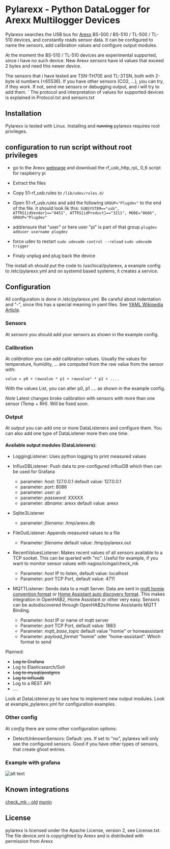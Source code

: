 # Pylarexx - Python DataLogger for Arexx Multilogger Devices

Pylarexx searches the USB bus for [Arexx](http://www.arexx.com/templogger/html/en/index.php) BS-500 / BS-510 / TL-500 / TL-510 devices, and constantly reads sensor data. It can be configured to name the sensors, add calibration values and configure output modules.

At the moment the BS-510 / TL-510 devices are experimental supported, since i have no such device. New Arexx sensors have id values that exceed 2 bytes and need this newer device.

The sensors that i have tested are TSN-TH70E and TL-3TSN, both with 2-byte id numbers (<65536). If you have other sensors (CO2, ...), you can try, if they work. If not, send me sensors or debugging output, and i will try to add them.
`
The protocol and interpretation of values for supported devices is explained in Protocol.txt and sensors.txt
  
## Installation

Pylarexx is tested with Linux. Installing and ~~running~~ pylarexx requires root privileges.

## configuration to run script without root privileges 

- go to the Arexx [webpage](http://www.arexx.com/templogger/html/de/software.php) and download the rf_usb_http_rpi_ 0_6 script for raspberry pi
- Extract the files

- Copy 51-rf_usb.rules to `/lib/udev/rules.d/`
- Open 51-rf_usb.rules and add the following `GROUP="Plugdev"` to the end of the file. it should look lik this:
`SUBSYSTEM=="usb", ATTRS{idVendor}=="0451", ATTRS{idProduct}=="3211", MODE="0666", GROUP="Plugdev"`

- add/ensure that "user" or here user "pi" is part of that group `plugdev`
`adduser username plugdev`

- force udev to restart
`sudo udevadm control --reload`
`sudo udevadm trigger`
- Finaly unplug and plug back the device



The install.sh should put the code to /usr/local/pylarexx, a example config to /etc/pylarexx.yml and on systemd based systems, it creates a service.

## Configuration

All configuration is done in /etc/pylarexx.yml. Be careful about indentation and "-", since this has a special meaning in yaml files. See [YAML Wikipedia Article](https://en.wikipedia.org/wiki/YAML).

### Sensors
At *sensors* you should add your sensors as shown in the example config.

### Calibration
At *calibration* you can add calibration values. Usually the values for temperature, humidity, ... are computed from the raw value from the sensor with:

`value = p0 + rawvalue * p1 + rawvalue² * p2 + ....`

With the values List, you can alter p0, p1 .... as shown in the example config.

*Note* Latest changes broke calibration with sensors with more than one sensor (Temp + RH). Will be fixed soon.

### Output

At *output* you can add one or more DataListeners and configure them. You can also add one type of DataListener more then one time.

#### Available output modules (DataListeners):

- LoggingListener: Uses python logging to print measured values

- InfluxDBListener: Push data to pre-configured influxDB which then can be used for Grafana 
    * parameter: *host*: 127.0.0.1 default value: 127.0.0.1
    * parameter: *port*: 8086
    * parameter: *user*: pi 
    * parameter: *password*: XXXXX
    * parameter: *dbname*: arexx default value: arexx
    
 - Sqlite3Listener
    * parameter: *filename*: /tmp/arexx.db
    
- FileOutListener: Appends measured values to a file
    * Parameter: *filename* default value: /tmp/pylarexx.out
    
- RecentValuesListener: Makes recent values of all sensors available to a TCP socket. This can be queried with "nc". Useful for example, if you want to monitor sensor values with nagios/icinga/check_mk
    * Parameter: *host* IP to listen, default value: localhost
    * Parameter: *port* TCP Port, default value: 4711
    
- MQTTListener: Sends data to a mqtt Server. Data are sent in [mqtt homie convention format](https://homieiot.github.io/specification/) or [Home Assistant auto discovery format](https://www.home-assistant.io/docs/mqtt/discovery/). This makes integration in OpenHAB2, Home Assistant or other very easy. Sensors can be autodiscovered through OpenHAB2s/Home Assistants MQTT Binding.
    * Parameter: *host* IP or name of mqtt server
    * Parameter: *port* TCP Port, default value: 1883
    * Parameter: *mqtt_base_topic* default value "homie" or homeassistant
    * Parameter: *payload_format* "homie" oder "home-assistant". Which format to send



Planned:
- ~~Log to Grafana~~
- Log to Elasticsearch/Solr
- ~~Log to mysql/postgres~~
- ~~Log to influxdb~~
- Log to a REST API
- ....

Look at DataListener.py to see how to implement new output modules. Look at example_pylarexx.yml for configuration examples.

### Other config

At *config* there are some other configuration options:

* DetectUnknownSensors: Default: yes. If set to "no", pylarexx will only see the configured sensors. Good if you have other types of sensors, that create ghost entries.

### Example with grafana 

![alt text](https://raw.githubusercontent.com/inonoob/pylarexx/master/Screenshot%20from%202020-01-28%2020-29-39.png)

## Known integrations

[check_mk - old](https://github.com/redflo/check_mk-arexx/)
[munin](https://github.com/geraet2/pylarexx_munin)

## License

pylarexx is licensed under the Apache License, version 2, see License.txt.
The file device.xml is copyrighted by Arexx and is distributed with permission from Arexx
